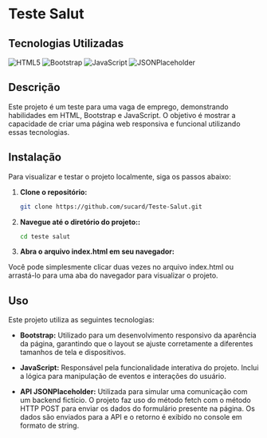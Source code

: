 # Teste Salut

## Tecnologias Utilizadas

![HTML5](https://img.shields.io/badge/HTML5-E34F26?logo=html5&logoColor=white)
![Bootstrap](https://img.shields.io/badge/Bootstrap-5.0-blue?logo=bootstrap&logoColor=white)
![JavaScript](https://img.shields.io/badge/JavaScript-ES6-yellow?logo=javascript)
![JSONPlaceholder](https://img.shields.io/badge/JSONPlaceholder-API-blue?logo=json&logoColor=white)

## Descrição

Este projeto é um teste para uma vaga de emprego, demonstrando habilidades em HTML, Bootstrap e JavaScript. O objetivo é mostrar a capacidade de criar uma página web responsiva e funcional utilizando essas tecnologias.

## Instalação

Para visualizar e testar o projeto localmente, siga os passos abaixo:

1. **Clone o repositório:**

   ```bash
   git clone https://github.com/sucard/Teste-Salut.git

2. **Navegue até o diretório do projeto::**

   ```bash
   cd teste salut

3.  **Abra o arquivo index.html em seu navegador:**

Você pode simplesmente clicar duas vezes no arquivo index.html ou arrastá-lo para uma aba do navegador para visualizar o projeto.

## Uso
Este projeto utiliza as seguintes tecnologias:

- **Bootstrap:** Utilizado para um desenvolvimento responsivo da aparência da página, garantindo que o layout se ajuste corretamente a diferentes tamanhos de tela e dispositivos.

- **JavaScript:** Responsável pela funcionalidade interativa do projeto. Inclui a lógica para manipulação de eventos e interações do usuário.

- **API JSONPlaceholder:** Utilizada para simular uma comunicação com um backend fictício. O projeto faz uso do método fetch com o método HTTP POST para enviar os dados do formulário presente na página. Os dados são enviados para a API e o retorno é exibido no console em formato de string.
